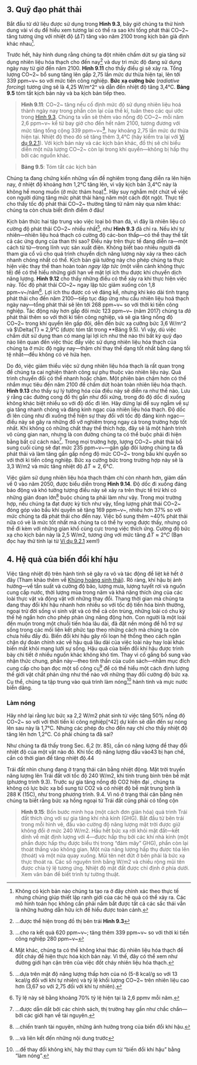 ## 3. Quỹ đạo phát thải

Bắt đầu từ dữ liệu được sử dụng trong **Hình 9.3**, bây giờ chúng ta thử hình dung vài ví dụ để hiểu xem tương lai có thể ra sao khi tổng phát thải CO~2~ tăng tương ứng với nhiệt độ ($\Delta{T}$) tăng vào năm 2100 trong kịch bản giả định khác nhau[^32].

[^32]:

    Không có kịch bản nào chúng ta tạo ra ở đây chính xác theo thực tế nhưng chúng giúp thiết lập ranh giới của các hệ quả có thể xảy ra. Các mô hình toán học không cần phải nắm bắt được tất cả các sắc thái vẫn là những hướng dẫn hữu ích để hiểu được toàn cảnh.

Trước hết, hãy hình dung rằng chúng ta đột nhiên chấm dứt sự gia tăng sử dụng nhiên liệu hóa thạch cho đến nay[^33] và duy trì mức độ đang sử dụng ngày nay từ giờ đến năm 2100. **Hình 9.11** cho thấy điều gì sẽ xảy ra. Tổng lượng CO~2~ bổ sung tăng lên gấp 2,75 lần mức dư thừa hiện tại, lên tới 339 ppm~v~ so với mức tiền công nghiệp. **Bức xạ cưỡng bức** (*radiative forcing*) tương ứng sẽ là 4,25 W/m^2^ và dẫn đến nhiệt độ tăng 3,4°C. **Bảng 9.5** tóm tắt kịch bản này và ba kịch bản tiếp theo.

[^33]:

    ...được thể hiện trong đồ thị bên trái **Hình 9.3**

>**Hình 9.11**: CO~2~ tăng nếu cố định mức độ sử dụng nhiên liệu hoá thành ngày nay trong phần còn lại của thế kỉ, tuân theo các qui ước trong [Hình 9.3](9-climate-I.md#phat-thai-co2). Chúng ta vẫn sẽ thêm vào nồng độ CO~2~ mỗi năm 2,6 ppm~v~ kể từ bay giờ cho đến hết năm 2100, tương đương với mức tăng tổng cộng 339 ppm~v~[^34], hay khoảng 2,75 lần mức dư thừa hiện tại. Nhiệt độ theo đó sẽ tăng thêm 3,4°C (hãy kiểm tra lại với [Ví dụ 9.2.1](9-climate-I.md#2-co-che-lam-nong)). Với kịch bản này và các kịch bản khác, đồ thị sẽ chỉ biểu diễn một nửa lượng CO~2~ còn lại trong khí quyển&mdash;không bị hấp thụ bởi các nguồn khác.

[^34]:

    ...cho ra kết quả 620 ppm~v~; tăng thêm 339 ppm~v~ so với thời kì tiền công nghiệp 280 ppm~v~

>**Bảng 9.5**: Tóm tắt các kịch bản

Chúng ta đang chứng kiến những vấn đề nghiêm trọng đang diễn ra lên hiện nay, ở nhiệt độ khoảng hơn 1,2°C tăng lên, vì vậy kịch bản 3,4°C này là không hề mong muốn (ở mức thảm hoạ)[^35]. Hãy suy nghẫm một chút về việc con người dừng tăng mức phát thải hàng năm một cách đột ngột. Thực tế cho thấy tốc độ phát thải CO~2~ thường tăng từ năm này qua năm khác: chúng ta còn chưa biết đỉnh điểm ở đâu!

[^35]:

    Mặt khác, chúng ta có thể không khai thác đủ nhiên liệu hóa thạch để đốt cháy để hiện thực hóa kịch bản này. Vì thế, đây có thể xem như đường giới hạn cận trên của việc đốt cháy nhiên liệu hóa thạch.

Kịch bản thức hai tập trung vào việc loại bỏ than đá, vì đây là nhiên liệu có cường độ phát thải CO~2~ nhiều nhất[^36], như **Hình 9.3** đã chỉ ra. Nếu khí tự nhiên&mdash;nhiên liệu hoá thạch có cường độ các-bon thấp&mdash;có thể thay thế tất cả các ứng dụng của than thì sao? Điều này trên thực tế đang diễn ra&mdash;một cách từ từ&mdash;trong lĩnh vực sản xuất điện. Không biết bao nhiêu người đã tham gia cổ vũ cho quá trình chuyển dịch năng lượng này xảy ra theo cách nhanh chóng nhất có thể. Kịch bản giả tưởng này cho phép chúng ta thực hiện việc thay thế than hoàn toàn *ngay lập tức* (một viễn cảnh không thực tế) để có thể hiểu những giới hạn về mặt lợi ích thu được khi chuyển dịch năng lượng. **Hình 9.12** cho thấy những điều có thể xảy ra khi thực hiện việc này. Tốc độ phát thải CO~2~ ngay lập tức giảm xuống còn 1,8 ppm~v~/năm[^37]. Lợi ích thu được có vẻ đáng kể, nhưng khi kéo dài tình trạng phát thải cho đến năm 2100&mdash;tiếp tục đáp ứng nhu cầu nhiên liệu hoá thạch ngày nay&mdash;tổng phát thải sẽ lên tới 268 ppm~v~ so với thời kì tiền công nghiệp. Tác động này hơn gấp đôi mức 123 ppm~v~ (năm 2017) chúng ta *đã* phát thải thêm so với thời kì tiền công nghiệp, và sẽ gia tăng nồng độ CO~2~ trong khí quyển lên gấp đôi, dễn đến bức xạ cưỡng bức 3,6 W/m^2 và $\Delta{T} ≈ 2,9°C (được tóm tắt trong **Bảng 9.5). Vì vậy, dù việc chấm dứt sử dụng than có mang lại lợi ích như thế nào thì bất kỳ quỹ đạo nào liên quan đến việc thúc đẩy việc sử dụng nhiên liệu hóa thạch của chúng ta ở mức độ ngày nay&mdash;thậm chí thay thế dạng tốt nhất bằng dạng tồi tệ nhất&mdash;đều không có vẻ hứa hẹn.

[^36]:

    ...dựa trên mật độ năng lượng thấp hơn của nó (5-8 kcal/g so với 13 kcal/g đối với khí tự nhiên) và tỷ lệ khối lượng CO~2~ trên nhiên liệu cao hơn (3,67 so với 2,75 đối với khí tự nhiên).

[^37]:

    Tỷ lệ này sẽ bằng khoảng 70% tỷ lệ hiện tại là 2,6 ppmv mỗi năm.

Do đó, việc giảm thiểu việc sử dụng nhiên liệu hóa thạch là rất quan trọng để chúng ta cai nghiện thành công sự phụ thuộc vào nhiên liệu này. Quá trình chuyển đổi có thể nhanh hoặc chậm. Một phiên bản chậm
hơn có thể nhắm mục tiêu đến năm 2100 để chấm dứt hoàn toàn nhiên liệu hóa thạch. **Hình 9.13** cho thấy sự lý tưởng hóa của điều này sẽ diễn ra như thế nào. Lưu ý rằng các đường cong đồ thị gần như đối xứng, trong đó độ dốc đi xuống không khác biệt nhiều so với độ dốc đi lên. Hãy dừng lại để suy ngẫm về sự gia tăng nhanh chóng và đáng kinh ngạc của nhiên liệu hóa thạch. Độ dốc đi lên cũng như đi xuống thể hiện sự thay đổi với tốc độ đáng kinh ngạc&mdash;điều này sẽ gây ra những đổ vỡ nghiêm trọng ngay cả trong trường hợp tốt nhất. Khi không có những chất thay thế thích hợp, đây sẽ là một hành trình vô cùng gian nan, nhưng là con đường chúng ta có thể buộc phải đi hiện bằng bất cứ cách nào[^38]. Trong mọi trường hợp, lượng CO~2~ phát thải bổ sung cuối cùng sẽ đạt mức 235 ppm~v~&mdash;gần gấp đôi lượng chúng ta đã phát thải và làm tăng gần gấp nồng độ mức CO~2~ trong bầu khí quyển so với thời kì tiền công nghiệp. Bức xạ cưỡng bức trong trường hợp này sẽ là 3,3 W/m2 và mức tăng nhiệt độ $\Delta{T} ≈ 2,6°C$.

[^38]:

    ...được dẫn dắt bởi các chính sách, thị trường hay gần như chắc chắn&mdash;bởi các giới hạn về tài nguyên.

Việc giảm sử dụng nhiên liệu hóa thạch thậm chí còn nhanh hơn, giảm dần về 0 vào năm 2050, được biểu diễn trong **Hình 9.14**. Độ dốc đi xuống đáng báo động và khó tưởng tượng điều này sẽ xảy ra trên thực tế trừ khi có những gián đoạn lớn[^39] buộc chúng ta phải làm như vậy. Trong mọi trường hợp, nếu chúng ta đạt được kỳ tích như vậy, tổng lượng phát thải CO~2~ đóng góp vào bầu khí quyển sẽ tăng 169 ppm~v~, nhiều hơn 37% so với mức chúng ta đã phát thải cho đến nay. Việc bổ sung thêm ~40% phát thải nữa có vẻ là mức tốt nhất mà chúng ta có thể hy vọng được thấy, nhưng có thể đi kèm với những gian khổ cùng cực trong việc thích ứng. Cường độ bức xạ cho kịch bản này là 2,5 W/m2, tương ứng với mức tăng $\Delta{T} ≈ 2°C$ (Bạn đọc hay thử tính lại từ [Ví dụ 9.2.1](9-climate-I.md#2-co-che-lam-nong) xem!)

[^39]:

    ...chiến tranh tài nguyên, những ảnh hưởng trọng của biến đổi khí hậu.

## 4. Hệ quả của biến đổi khí hậu

Việc tăng nhiệt độ trên hành tinh sẽ gây ra vô và tác động để liệt kê hết ở đây (Tham khảo thêm về [Khủng hoảng sinh thái](../../ecology/bio-crisis.md)). Rõ ràng, khí hậu bị ảnh hưởng&mdash;về tần suất và cường độ bão, lượng mưa, lượng tuyết rơi và nguồn cung cấp nước, thời lượng mùa trong năm và khả
năng thích ứng của các loài thực vật và động vật với những thay đổi. Thang thời gian mà chúng ta đang thay đổi khí hậu nhanh hơn nhiều so với tốc độ tiến hóa bình thường, ngoại trừ đời sống vi sinh vật và có thể cả côn trùng, những loài có chu kỳ thế hệ ngắn hơn cho phép phản ứng năng động hơn. Con người là một loài đến muộn trong một chuỗi tiến hóa lâu
dài, đã đặt nền móng để hỗ trợ sự sống trong các mối liên kết phức tạp theo những cách mà chúng ta còn chưa hiểu đầy đủ. Biến đổi khí hậu gây rối loạn hệ
thống theo cách ngăn chặn dự đoán chính xác về hậu quả lâu dài của việc loài này hay loài khác biến mất khỏi mạng lưới sự sống. Hậu quả của biến đổi khí hậu được trình bày chi tiết ở nhiều nguồn khác không khó tìm. Thay vì cố gắng bổ sung vào nhận thức chung, phần này&mdash;theo tinh thần của cuốn sách&mdash;nhằm mục đích cung cấp cho bạn đọc một số công cụ[^40] để có thể hiểu một cách định lượng thế giới vật chất phản ứng như thế nào với những thay đổi cường độ bức xạ. Cụ thể, chúng ta tập trung vào quá trình làm nóng[^41] hành tinh và mực nước biển dâng.

[^40]:

    ...và liên kết đến những nội dung trước

[^41]:

    ...để thay đổi không khí, hãy thử thay cụm từ “biến đổi khí hậu” bằng “làm nóng”.

### Làm nóng

Hãy nhớ lại rằng lực bức xạ 2,2 W/m2 phát sinh từ việc tăng 50% nồng độ CO~2~ so với với thời tiền kì công nghiệp[^42] dự kiến sẽ dẫn đến sự nóng lên sau này là 1,7°C. Nhưng các phép đo cho đến nay chỉ cho thấy nhiệt độ tăng lên hơn 1,2°C. Có phải chúng ta đã sai? 

Như chúng ta đã thấy trong Sec. 6.2 (tr. 85), cần có năng lượng để thay đổi nhiệt độ của một vật nào đó. Khi tốc độ năng lượng đầu vào43 bị hạn chế, cần có thời gian để tăng nhiệt độ.44

Trái đất nhìn chung đang ở trạng thái cân bằng nhiệt động. Mặt trời
truyền năng lượng lên Trái đất với tốc độ 240 W/m2, khi tính trung bình
trên bề mặt (phương trình 9.3). Trước sự gia tăng nồng độ CO2 hiện đại ,
chúng ta không có lực bức xạ bổ sung từ CO2 và có nhiệt độ bề mặt trung
bình là 288 K (15C), như trong phương trình. 9.4. Vì nó ở trạng thái cân
bằng nên chúng ta biết rằng bức xạ hồng ngoại từ Trái đất cũng phải có tổng cộn

>**Hình 9.15**: Bốn bước minh họa (một cách đơn giản hóa) quá trình Trái đất thích ứng với sự gia tăng khí nhà kính (GHG). Bắt đầu từ bên trái trong mỗi hình vẽ, đầu vào cường độ năng lượng mặt trời được giữ không đổi ở mức 240 W/m2. Hầu hết bức xạ rời khỏi mặt đất&mdash;kết dính về mặt định lượng với 4—được hấp thụ bởi các khí nhà kính (một phần được hấp thụ được biểu thị trong “đám mây” GHG), phần còn lại thoát thẳng vào không gian. Một nửa năng lượng hấp thụ được tỏa lên (thoát) và một nửa quay xuống. Mũi tên nét đứt ở bên phải là bức xạ thực thoát ra. Các số nguyên tính bằng W/m2 và
chiều rộng mũi tên được chia tỷ lệ tương ứng. Nhiệt độ mặt đất được chỉ định ở phía dưới. Xem văn bản để biết trình tự tường thuật.